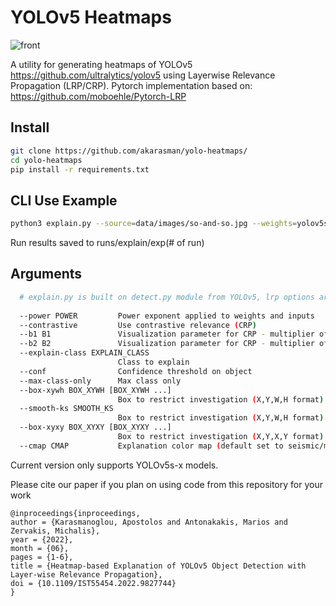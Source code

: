 # YOLOv5 Heatmaps

![front](https://user-images.githubusercontent.com/56434833/162103265-7f9401b8-251b-4a82-aead-5eb8893cfe9e.png)

A utility for generating heatmaps of YOLOv5 https://github.com/ultralytics/yolov5 using Layerwise Relevance Propagation (LRP/CRP).
Pytorch implementation based on: https://github.com/moboehle/Pytorch-LRP

## Install

```bash
git clone https://github.com/akarasman/yolo-heatmaps/
cd yolo-heatmaps
pip install -r requirements.txt
```

## CLI Use Example

```bash
python3 explain.py --source=data/images/so-and-so.jpg --weights=yolov5s.pt --explain-class='person'
```

Run results saved to runs/explain/exp(# of run)

## Arguments

```bash
  # explain.py is built on detect.py module from YOLOv5, lrp options are :
  
  --power POWER         Power exponent applied to weights and inputs
  --contrastive         Use contrastive relevance (CRP)
  --b1 B1               Visualization parameter for CRP - multiplier of primal part
  --b2 B2               Visualization parameter for CRP - multiplier of dual part
  --explain-class EXPLAIN_CLASS
                        Class to explain
  --conf                Confidence threshold on object
  --max-class-only      Max class only
  --box-xywh BOX_XYWH [BOX_XYWH ...]
                        Box to restrict investigation (X,Y,W,H format)
  --smooth-ks SMOOTH_KS
                        Box to restrict investigation (X,Y,W,H format)
  --box-xyxy BOX_XYXY [BOX_XYXY ...]
                        Box to restrict investigation (X,Y,X,Y format)
  --cmap CMAP           Explanation color map (default set to seismic/magma when contrastive / non-contrastive
```

Current version only supports YOLOv5s-x models.


Please cite our paper if you plan on using code from this repository for your work 

```
@inproceedings{inproceedings,
author = {Karasmanoglou, Apostolos and Antonakakis, Marios and Zervakis, Michalis},
year = {2022},
month = {06},
pages = {1-6},
title = {Heatmap-based Explanation of YOLOv5 Object Detection with Layer-wise Relevance Propagation},
doi = {10.1109/IST55454.2022.9827744}
}
```
